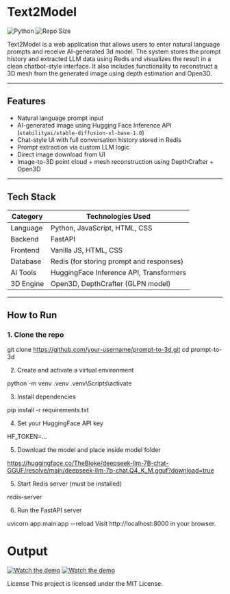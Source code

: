 # Text2Model
![Python](https://img.shields.io/badge/python-3.10+-blue)
![Repo Size](https://img.shields.io/github/repo-size/V-Velmurugan/Text2Model)

Text2Model is a web application that allows users to enter natural language prompts and receive AI-generated 3d model. The system stores the prompt history and extracted LLM data using Redis and visualizes the result in a clean chatbot-style interface. It also includes functionality to reconstruct a 3D mesh from the generated image using depth estimation and Open3D.

---

## Features

- Natural language prompt input
- AI-generated image using Hugging Face Inference API (`stabilityai/stable-diffusion-xl-base-1.0`)
- Chat-style UI with full conversation history stored in Redis
- Prompt extraction via custom LLM logic
- Direct image download from UI
- Image-to-3D point cloud + mesh reconstruction using DepthCrafter + Open3D

---

## Tech Stack

| Category      | Technologies Used                           |
|---------------|---------------------------------------------|
| Language      | Python, JavaScript, HTML, CSS               |
| Backend       | FastAPI                                     |
| Frontend      | Vanilla JS, HTML, CSS                       |
| Database      | Redis (for storing prompt and responses)    |
| AI Tools      | HuggingFace Inference API, Transformers     |
| 3D Engine     | Open3D, DepthCrafter (GLPN model)           |

---

## How to Run

### 1. Clone the repo

git clone https://github.com/your-username/prompt-to-3d.git
cd prompt-to-3d


2. Create and activate a virtual environment

python -m venv .venv
.venv\Scripts\activate

3. Install dependencies

pip install -r requirements.txt

4. Set your HuggingFace API key

HF_TOKEN=...

5. Download the model and place inside model folder

https://huggingface.co/TheBloke/deepseek-llm-7B-chat-GGUF/resolve/main/deepseek-llm-7b-chat.Q4_K_M.gguf?download=true

5. Start Redis server (must be installed)

redis-server

6. Run the FastAPI server

uvicorn app.main:app --reload
Visit http://localhost:8000 in your browser.


# Output

[![Watch the demo](![image](https://github.com/user-attachments/assets/2663479f-40ab-4c6a-b5cc-4719a6a50986))](https://youtu.be/R5IfKDFJs7I)
[![Watch the demo](![image](https://github.com/user-attachments/assets/7e24c9d9-5800-48d5-9d1b-ca96fd22b6a1))](https://youtu.be/BI3BzbPkGDs)

License
This project is licensed under the MIT License.
